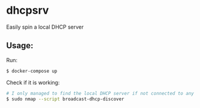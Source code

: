 # dhcpsrv

Easily spin a local DHCP server

## Usage:
Run:
```sh
$ docker-compose up
```

Check if it is working:
```sh
# I only managed to find the local DHCP server if not connected to any other DHCP server
$ sudo nmap --script broadcast-dhcp-discover
```
